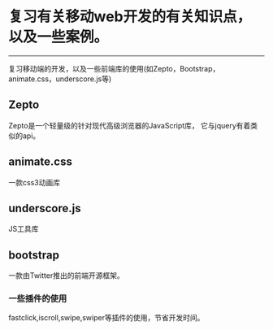 # 复习有关移动web开发的有关知识点，以及一些案例。
****
复习移动端的开发，以及一些前端库的使用(如Zepto，Bootstrap，animate.css，underscore.js等)

## Zepto
Zepto是一个轻量级的针对现代高级浏览器的JavaScript库， 它与jquery有着类似的api。

## animate.css
一款css3动画库

## underscore.js
JS工具库

## bootstrap
一款由Twitter推出的前端开源框架。

### 一些插件的使用
fastclick,iscroll,swipe,swiper等插件的使用，节省开发时间。
